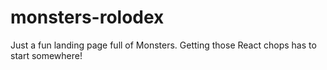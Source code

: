 # monsters-rolodex
Just a fun landing page full of Monsters. Getting those React chops has to start somewhere!
